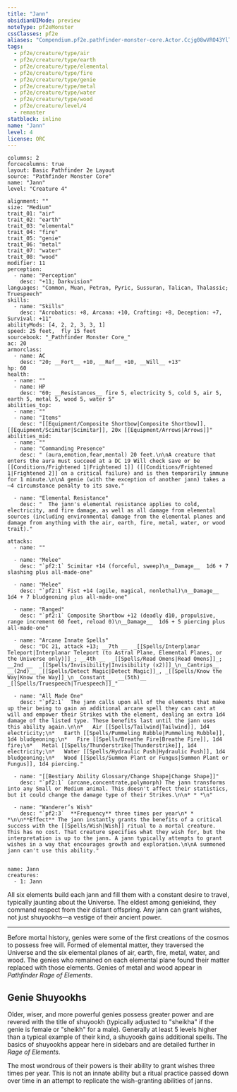 ```yaml
---
title: "Jann"
obsidianUIMode: preview
noteType: pf2eMonster
cssClasses: pf2e
aliases: "Compendium.pf2e.pathfinder-monster-core.Actor.Ccjg08wVRO43YlTf" 
tags:
  - pf2e/creature/type/air
  - pf2e/creature/type/earth
  - pf2e/creature/type/elemental
  - pf2e/creature/type/fire
  - pf2e/creature/type/genie
  - pf2e/creature/type/metal
  - pf2e/creature/type/water
  - pf2e/creature/type/wood
  - pf2e/creature/level/4
  - remaster
statblock: inline
name: "Jann"
level: 4
license: ORC
---
```


```statblock
columns: 2
forcecolumns: true
layout: Basic Pathfinder 2e Layout
source: "Pathfinder Monster Core"
name: "Jann"
level: "Creature 4"

alignment: ""
size: "Medium"
trait_01: "air"
trait_02: "earth"
trait_03: "elemental"
trait_04: "fire"
trait_05: "genie"
trait_06: "metal"
trait_07: "water"
trait_08: "wood"
modifier: 11
perception:
  - name: "Perception"
    desc: "+11; Darkvision"
languages: "Common, Muan, Petran, Pyric, Sussuran, Talican, Thalassic; Truespeech"
skills:
  - name: "Skills"
    desc: "Acrobatics: +8, Arcana: +10, Crafting: +8, Deception: +7, Survival: +11"
abilityMods: [4, 2, 2, 3, 3, 1]
speed: 25 feet,  fly 15 feet
sourcebook: "_Pathfinder Monster Core_"
ac: 20
armorclass:
  - name: AC
    desc: "20; __Fort__ +10, __Ref__ +10, __Will__ +13"
hp: 60
health:
  - name: ""
  - name: HP
    desc: "60; __Resistances__ fire 5, electricity 5, cold 5, air 5, earth 5, metal 5, wood 5, water 5"
abilities_top:
  - name: ""
  - name: "Items"
    desc: "[[Equipment/Composite Shortbow|Composite Shortbow]], [[Equipment/Scimitar|Scimitar]], 20x [[Equipment/Arrows|Arrows]]"
abilities_mid:
  - name: ""
  - name: "Commanding Presence"
    desc: " (aura,emotion,fear,mental) 20 feet.\n\nA creature that enters the aura must succeed at a DC 19 Will check save or be [[Conditions/Frightened 1|Frightened 1]] ([[Conditions/Frightened 1|Frightened 2]] on a critical failure) and is then temporarily immune for 1 minute.\n\nA genie (with the exception of another jann) takes a –4 circumstance penalty to its save."

  - name: "Elemental Resistance"
    desc: "  The jann's elemental resistance applies to cold, electricity, and fire damage, as well as all damage from elemental sources (including environmental damage from the elemental planes and damage from anything with the air, earth, fire, metal, water, or wood trait)."

attacks:
  - name: ""

  - name: "Melee"
    desc: "`pf2:1` Scimitar +14 (forceful, sweep)\n__Damage__  1d6 + 7 slashing plus all-made-one"

  - name: "Melee"
    desc: "`pf2:1` Fist +14 (agile, magical, nonlethal)\n__Damage__  1d4 + 7 bludgeoning plus all-made-one"

  - name: "Ranged"
    desc: "`pf2:1` Composite Shortbow +12 (deadly d10, propulsive, range increment 60 feet, reload 0)\n__Damage__  1d6 + 5 piercing plus all-made-one"

  - name: "Arcane Innate Spells"
    desc: "DC 21, attack +13; __7th __  _[[Spells/Interplanar Teleport|Interplanar Teleport (to Astral Plane, Elemental Planes, or the Universe only)]]_; __4th __  _[[Spells/Read Omens|Read Omens]]_; __2nd __  _[[Spells/Invisibility|Invisibility (x2)]]_\n__Cantrips__  __(2nd)__ _[[Spells/Detect Magic|Detect Magic]]_, _[[Spells/Know the Way|Know the Way]]_\n__Constant__  __(5th)__ _[[Spells/Truespeech|Truespeech]]_"

  - name: "All Made One"
    desc: "`pf2:1`  The jann calls upon all of the elements that make up their being to gain an additional arcane spell they can cast at will and empower their Strikes with the element, dealing an extra 1d4 damage of the listed type. These benefits last until the jann uses this ability again.\n\n*   Air [[Spells/Tailwind|Tailwind]], 1d4 electricity;\n*   Earth [[Spells/Pummeling Rubble|Pummeling Rubble]], 1d4 bludgeoning;\n*   Fire [[Spells/Breathe Fire|Breathe Fire]], 1d4 fire;\n*   Metal [[Spells/Thunderstrike|Thunderstrike]], 1d4 electricity;\n*   Water [[Spells/Hydraulic Push|Hydraulic Push]], 1d4 bludgeoning;\n*   Wood [[Spells/Summon Plant or Fungus|Summon Plant or Fungus]], 1d4 piercing."

  - name: "[[Bestiary Ability Glossary/Change Shape|Change Shape]]"
    desc: "`pf2:1` (arcane,concentrate,polymorph) The jann transforms into any Small or Medium animal. This doesn't affect their statistics, but it could change the damage type of their Strikes.\n\n* * *\n"

  - name: "Wanderer’s Wish"
    desc: "`pf2:3`  **Frequency** three times per year\n* * *\n\n**Effect** The jann instantly grants the benefits of a critical success with the [[Spells/Wish|Wish]] ritual to a mortal creature. This has no cost. That creature specifies what they wish for, but the interpretation is up to the jann. A jann typically attempts to grant wishes in a way that encourages growth and exploration.\n\nA summoned jann can't use this ability."
 
```

```encounter-table
name: Jann
creatures:
  - 1: Jann
```



All six elements build each jann and fill them with a constant desire to travel, typically jaunting about the Universe. The eldest among geniekind, they command respect from their distant offspring. Any jann can grant wishes, not just shuyookhs—a vestige of their ancient power.

* * *

Before mortal history, genies were some of the first creations of the cosmos to possess free will. Formed of elemental matter, they traversed the Universe and the six elemental planes of air, earth, fire, metal, water, and wood. The genies who remained on each elemental plane found their matter replaced with those elements. Genies of metal and wood appear in _Pathfinder Rage of Elements_.

## Genie Shuyookhs

Older, wiser, and more powerful genies possess greater power and are revered with the title of shuyookh (typically adjusted to "sheikha" if the genie is female or "sheikh" for a male). Generally at least 5 levels higher than a typical example of their kind, a shuyookh gains additional spells. The basics of shuyookhs appear here in sidebars and are detailed further in _Rage of Elements_.

The most wondrous of their powers is their ability to grant wishes three times per year. This is not an innate ability but a ritual practice passed down over time in an attempt to replicate the wish-granting abilities of janns.
